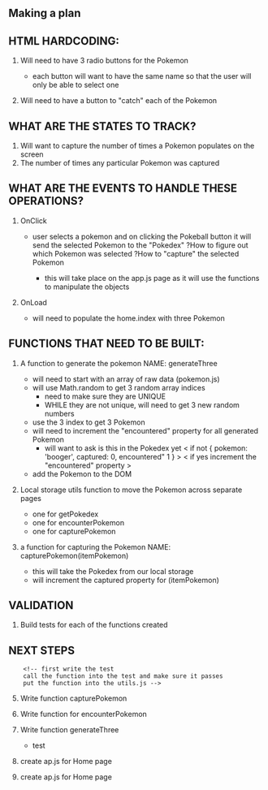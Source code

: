 ## Making a plan

## HTML HARDCODING:

1. Will need to have 3 radio buttons for the Pokemon
    - each button will want to have the same name so that the user will only be able to select one

2. Will need to have a button to "catch" each of the Pokemon

## WHAT ARE THE STATES TO TRACK?

1.  Will want to capture the number of times a Pokemon populates on the screen
2.  The number of times any particular Pokemon was captured

## WHAT ARE THE EVENTS TO HANDLE THESE OPERATIONS?

1.  OnClick
    - user selects a pokemon and on clicking the Pokeball button it will send the selected Pokemon to the "Pokedex"
        ?How to figure out which Pokemon was selected
        ?How to "capture" the selected Pokemon

        *   this will take place on the app.js page as it will use the functions to manipulate the objects

2.  OnLoad
    -   will need to populate the home.index with three Pokemon

## FUNCTIONS THAT NEED TO BE BUILT:

1.  A function to generate the pokemon NAME: generateThree
    -   will need to start with an array of raw data (pokemon.js)
    -   will use Math.random to get 3 random array indices
        *   need to make sure they are UNIQUE
        *   WHILE they are not unique, will need to get 3 new random numbers
    -   use the 3 index to get 3 Pokemon
    -   will need to increment the "encountered" property for all generated Pokemon
        *   will want to ask is this in the Pokedex yet
            <   if not { pokemon: 'booger', captured: 0, encountered" 1 }   >
            <   if yes increment the "encountered" property >
    -   add the Pokemon to the DOM

2.  Local storage utils function to move the Pokemon across separate pages
    -   one for getPokedex
    -   one for encounterPokemon
    -   one for capturePokemon

3.  a function for capturing the Pokemon NAME: capturePokemon(itemPokemon)
    -   this will take the Pokedex from our local storage
    -   will increment the captured property for (itemPokemon)

## VALIDATION

1. Build tests for each of the functions created

## NEXT STEPS

<!-- 1.  Hard code Home index page -->
<!-- 2.  Hard code Results index page -->
<!-- 3.  Create utils.js -->
<!-- 3.  Write local storage functions to utils -->
        <!-- first write the test 
        call the function into the test and make sure it passes 
        put the function into the utils.js -->

<!-- 4.  Write findById function -->

5.  Write function capturePokemon
        <!-- *   will need find by ID function -->
6.  Write function for encounterPokemon
        <!-- *   will need find by ID function -->
7.  Write function generateThree
    -   test


8.  create ap.js for Home page
9.  create ap.js for Home page



